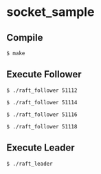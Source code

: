 # socket_sample

## Compile

```
$ make
```

## Execute Follower

```
$ ./raft_follower 51112
```

```
$ ./raft_follower 51114
```

```
$ ./raft_follower 51116
```

```
$ ./raft_follower 51118
```

## Execute Leader

```
$ ./raft_leader
```
